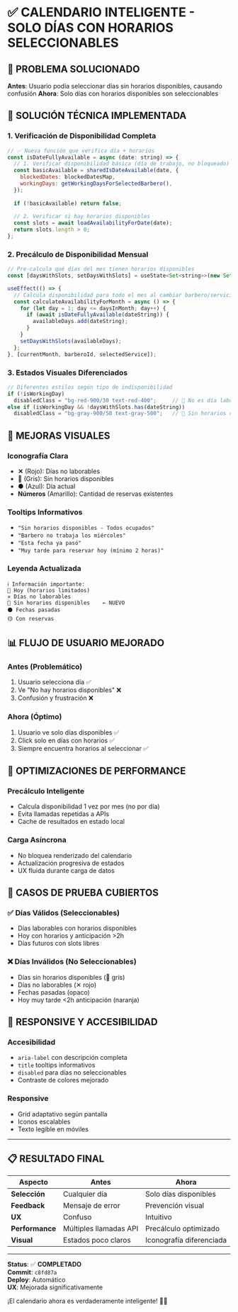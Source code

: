 # ✅ CALENDARIO INTELIGENTE - SOLO DÍAS CON HORARIOS SELECCIONABLES

## 🎯 PROBLEMA SOLUCIONADO
**Antes**: Usuario podía seleccionar días sin horarios disponibles, causando confusión
**Ahora**: Solo días con horarios disponibles son seleccionables

## 🔧 SOLUCIÓN TÉCNICA IMPLEMENTADA

### 1. **Verificación de Disponibilidad Completa**
```javascript
// ✅ Nueva función que verifica día + horarios
const isDateFullyAvailable = async (date: string) => {
  // 1. Verificar disponibilidad básica (día de trabajo, no bloqueado)
  const basicAvailable = sharedIsDateAvailable(date, {
    blockedDates: blockedDatesMap,
    workingDays: getWorkingDaysForSelectedBarbero(),
  });
  
  if (!basicAvailable) return false;
  
  // 2. Verificar si hay horarios disponibles
  const slots = await loadAvailabilityForDate(date);
  return slots.length > 0;
};
```

### 2. **Precálculo de Disponibilidad Mensual**
```javascript
// Pre-calcula qué días del mes tienen horarios disponibles
const [daysWithSlots, setDaysWithSlots] = useState<Set<string>>(new Set());

useEffect(() => {
  // Calcula disponibilidad para todo el mes al cambiar barbero/servicio
  const calculateAvailabilityForMonth = async () => {
    for (let day = 1; day <= daysInMonth; day++) {
      if (await isDateFullyAvailable(dateString)) {
        availableDays.add(dateString);
      }
    }
    setDaysWithSlots(availableDays);
  };
}, [currentMonth, barberoId, selectedService]);
```

### 3. **Estados Visuales Diferenciados**
```javascript
// Diferentes estilos según tipo de indisponibilidad
if (!isWorkingDay)
  disabledClass = "bg-red-900/30 text-red-400";     // 🔴 No es día laboral
else if (isWorkingDay && !daysWithSlots.has(dateString))
  disabledClass = "bg-gray-900/50 text-gray-500";   // 🔘 Sin horarios disponibles
```

## 🎨 MEJORAS VISUALES

### Iconografía Clara
- **✕** (Rojo): Días no laborables
- **🚫** (Gris): Sin horarios disponibles  
- **●** (Azul): Día actual
- **Números** (Amarillo): Cantidad de reservas existentes

### Tooltips Informativos
- `"Sin horarios disponibles - Todos ocupados"`
- `"Barbero no trabaja los miércoles"`
- `"Esta fecha ya pasó"`
- `"Muy tarde para reservar hoy (mínimo 2 horas)"`

### Leyenda Actualizada
```
ℹ️ Información importante:
🔵 Hoy (horarios limitados)
✕ Días no laborables  
🚫 Sin horarios disponibles    ← NUEVO
⚫ Fechas pasadas
🟡 Con reservas
```

## 📊 FLUJO DE USUARIO MEJORADO

### Antes (Problemático)
1. Usuario selecciona día ✅
2. Ve "No hay horarios disponibles" ❌  
3. Confusión y frustración ❌

### Ahora (Óptimo)
1. Usuario ve solo días disponibles ✅
2. Click solo en días con horarios ✅
3. Siempre encuentra horarios al seleccionar ✅

## 🚀 OPTIMIZACIONES DE PERFORMANCE

### Precálculo Inteligente
- Calcula disponibilidad 1 vez por mes (no por día)
- Evita llamadas repetidas a APIs
- Cache de resultados en estado local

### Carga Asíncrona
- No bloquea renderizado del calendario
- Actualización progresiva de estados
- UX fluida durante carga de datos

## 🧪 CASOS DE PRUEBA CUBIERTOS

### ✅ Días Válidos (Seleccionables)
- Días laborables con horarios disponibles
- Hoy con horarios y anticipación >2h
- Días futuros con slots libres

### ❌ Días Inválidos (No Seleccionables) 
- Días sin horarios disponibles (🚫 gris)
- Días no laborables (✕ rojo)
- Fechas pasadas (opaco)
- Hoy muy tarde <2h anticipación (naranja)

## 📱 RESPONSIVE Y ACCESIBILIDAD

### Accesibilidad
- `aria-label` con descripción completa
- `title` tooltips informativos
- `disabled` para días no seleccionables
- Contraste de colores mejorado

### Responsive
- Grid adaptativo según pantalla
- Iconos escalables
- Texto legible en móviles

---

## 📋 RESULTADO FINAL

| Aspecto | Antes | Ahora |
|---------|-------|-------|
| **Selección** | Cualquier día | Solo días disponibles |
| **Feedback** | Mensaje de error | Prevención visual |
| **UX** | Confuso | Intuitivo |
| **Performance** | Múltiples llamadas API | Precálculo optimizado |
| **Visual** | Estados poco claros | Iconografía diferenciada |

---

**Status**: ✅ **COMPLETADO**  
**Commit**: `c8fd87a`  
**Deploy**: Automático  
**UX**: Mejorada significativamente  

¡El calendario ahora es verdaderamente inteligente! 🧠✨
